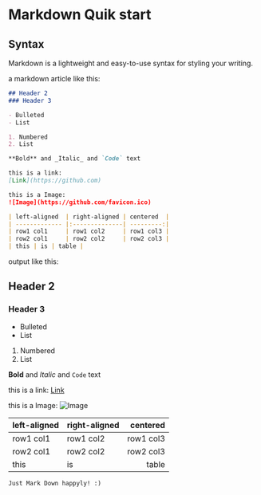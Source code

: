 # Markdown Quik start

##  Syntax
Markdown is a lightweight and easy-to-use syntax for styling your writing.

a markdown article like this:

```markdown
## Header 2
### Header 3

- Bulleted
- List

1. Numbered
2. List

**Bold** and _Italic_ and `Code` text

this is a link:
[Link](https://github.com) 

this is a Image:
![Image](https://github.com/favicon.ico)

| left-aligned  | right-aligned | centered  |
| ------------- |:--------------| ---------:|
| row1 col1     | row1 col2     | row1 col3 |
| row2 col1     | row2 col2     | row2 col3 |
| this | is | table |
```

output like this:


## Header 2

### Header 3


- Bulleted
- List


1. Numbered
2. List


**Bold** and _Italic_ and `Code` text

this is a link:
[Link](https://github.com) 

this is a Image:
![Image](https://github.com/favicon.ico)

| left-aligned  | right-aligned | centered  |
| ------------- |:--------------| ---------:|
| row1 col1     | row1 col2     | row1 col3 |
| row2 col1     | row2 col2     | row2 col3 |
| this | is | table |

`Just Mark Down happyly! :)`